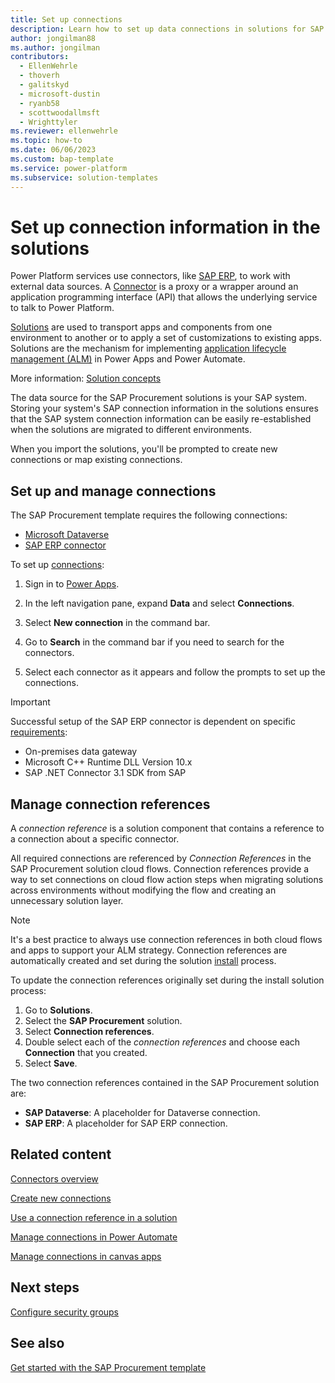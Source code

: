 ```yaml
---
title: Set up connections
description: Learn how to set up data connections in solutions for SAP Procurement apps and flows.
author: jongilman88
ms.author: jongilman
contributors:
  - EllenWehrle
  - thoverh
  - galitskyd
  - microsoft-dustin
  - ryanb58
  - scottwoodallmsft
  - Wrighttyler
ms.reviewer: ellenwehrle
ms.topic: how-to
ms.date: 06/06/2023
ms.custom: bap-template
ms.service: power-platform
ms.subservice: solution-templates
---
```


# Set up connection information in the solutions

Power Platform services use connectors, like [SAP ERP](/connectors/saperp/), to work with external data sources. A [Connector](/connectors/connectors) is a proxy or a wrapper around an application programming interface (API) that allows the underlying service to talk to Power Platform.

[Solutions](/power-apps/maker/data-platform/solutions-overview) are used to transport apps and components from one environment to another or to apply a set of customizations to existing apps. Solutions are the mechanism for implementing [application lifecycle management (ALM)](/power-platform/alm/overview-alm) in Power Apps and Power Automate.

More information: [Solution concepts](/power-platform/alm/solution-concepts-alm)

The data source for the SAP Procurement solutions is your SAP system. Storing your system's SAP connection information in the solutions ensures that the SAP system connection information can be easily re-established when the solutions are migrated to different environments.

When you import the solutions, you'll be prompted to create new connections or map existing connections.

## Set up and manage connections

The SAP Procurement template requires the following connections:

- [Microsoft Dataverse](/connectors/commondataserviceforapps/)
- [SAP ERP connector](/connectors/saperp/)

To set up [connections](/connectors/connectors):

1. Sign in to [Power Apps](https://make.powerapps.com).

1. In the left navigation pane, expand **Data** and select **Connections**.

1. Select **New connection** in the command bar.

1. Go to **Search** in the command bar if you need to search for the connectors.

1. Select each connector as it appears and follow the prompts to set up the connections.

> [!IMPORTANT]
> Successful setup of the SAP ERP connector is dependent on specific [requirements](requirements.md):
>
> - On-premises data gateway
> - Microsoft C++ Runtime DLL Version 10.x
> - SAP .NET Connector 3.1 SDK from SAP

## Manage connection references

A _connection reference_ is a solution component that contains a reference to a connection about a specific connector.

All required connections are referenced by _Connection References_ in the SAP Procurement solution cloud flows. Connection references provide a way to set connections on cloud flow action steps when migrating solutions across environments without modifying the flow and creating an unnecessary solution layer.

> [!NOTE]
> It's a best practice to always use connection references in both cloud flows and apps to support your ALM strategy.
> Connection references are automatically created and set during the solution [install](install.md) process.

To update the connection references originally set during the install solution process:

1. Go to **Solutions**.
1. Select the **SAP Procurement** solution.
1. Select **Connection references**.
1. Double select each of the _connection references_ and choose each **Connection** that you created.
1. Select **Save**.

The two connection references contained in the SAP Procurement solution are:

- **SAP Dataverse**: A placeholder for Dataverse connection.
- **SAP ERP**: A placeholder for SAP ERP connection.

## Related content

[Connectors overview](/connectors/connectors)

[Create new connections](/power-apps/maker/canvas-apps/add-manage-connections#create-a-new-connection)

[Use a connection reference in a solution](/power-apps/maker/data-platform/create-connection-reference)

[Manage connections in Power Automate](/power-automate/add-manage-connections)

[Manage connections in canvas apps](/power-apps/maker/canvas-apps/add-manage-connections)

## Next steps

[Configure security groups](configure-security-groups.md)

## See also

[Get started with the SAP Procurement template](get-started.md)
